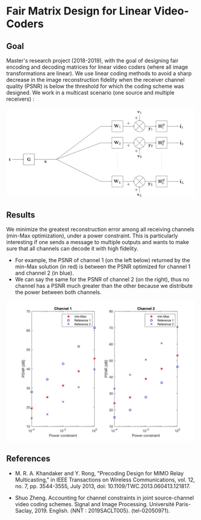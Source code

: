 # Fair Matrix Design for Linear Video-Coders

## Goal
Master's research project (2018-2019), with the goal of designing fair encoding and decoding matrices for linear video coders (where all image transformations are linear). We use linear coding methods to avoid a sharp decrease in the image reconstruction fidelity when the receiver channel quality (PSNR) is below the threshold for which the coding scheme was designed. We work in a multicast scenario (one source and multiple receivers) :

<p align="center">
<img src="SIMO.png" class="centerImage" alt="drawing" width="500"/>
 </p>
 
## Results

We minimize the greatest reconstruction error among all receiving channels (min-Max optimization), under a power constraint. This is particularly interesting if one sends a message to multiple outputs and wants to make sure that all channels can decode it with high fidelity. 
- For example, the PSNR of channel 1 (on the left below) returned by the min-Max solution (in red) is between the PSNR optimized for channel 1 and channel 2 (in blue). 
- We can say the same for the PSNR of channel 2 (on the right), thus no channel has a PSNR much greater than the other because we distribute the power between both channels.

<p align="center">
<img src="min-Max solution.jpg" alt="drawing" width="500"/>
</p>

## References

- M. R. A. Khandaker and Y. Rong, "Precoding Design for MIMO Relay Multicasting," in IEEE Transactions on Wireless Communications, vol. 12, no. 7, pp. 3544-3555, July 2013, doi: 10.1109/TWC.2013.060413.121817.

- Shuo Zheng. Accounting for channel constraints in joint source-channel video coding schemes. Signal and Image Processing. Université Paris-Saclay, 2019. English. ⟨NNT : 2019SACLT005⟩. ⟨tel-02050971⟩.
